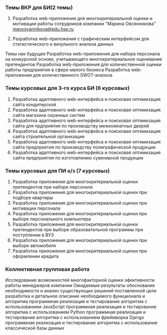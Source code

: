 ### Темы ВКР для БИ(2 темы)

1. Разработка web-приложения  для многокритериальной оценки и мотивации работы сотрудников компании
"Марина Овсянникова" <meovsyannikova@edu.hse.ru>


2. Разработка web-приложения с графическим интерфейсом для статистического и визульного анализа данных

Темы нак будущее
Разработка web-приложения для набора персонала на конкурсной основе, учитывающего многокритериальное оценивание претендентов
Разработка web-приложения для количественной оценки работы предприятия в сфере малого бизнеса
Разработка web-приложения для  количественного SWOT-анализа


### Темы курсовых для 3-го курса БИ (6 курсовых)
1. Разработка адаптивного web-интерфейса  и поисковая оптимизация  сайта  кондитерской
2. Разработка адаптивного  web-интерфейса  и поисковая оптимизация сайта магазина  охранных систем
3. Разработка адаптивного  web-интерфейса  и поисковая оптимизация сайта для прдприятия по производству межкомнатных дверей
4. Разработка адаптивного  web-интерфейса  и поисковая оптимизация  сайта строительной организации 
5. Разработка адаптивного  web-интерфейса  и поисковая оптимизация  сайта предприятия по производству полиграфической продукции
6. Разработка адаптивного  web-интерфейса  и поисковая оптимизация  сайта предприятия по изготовлению сувенирной продукции


### Темы курсовых для ПИ  о/з (7 курсовыз)

1. Разработка приложения для многокритериальной оценки претендентов при наборе персонала
2. Разработка приложения для многокритериальной оценки при подборе квартиры 
3. Разработка приложения для многокритериальной оценки при мотивации персонала
4. Разработка приложения для многокритериальной оценки при выборе персонального компьютера
5. Разработка приложения для многокритериальной оценки претендентов при  выборе образовательной программы при поступлении в ВУЗ
6. Разработка приложения для многокритериальной оценки при выборе автомобиля
7. Разработка приложения для многокритериальной оценки при оформлении кредита

### Коллективная групповая работа

Исследование возможностей многофакторной оценки эфективности работы менеджеров компании
Ожидаемые результаты
обоснование необходимости и анализ существующих решений поставленной цели
разработка и детальное описание необходимого функционала и алгоритма
программная реализация и тестирование алгоритма с использованием JavaScript
программная реализация и тестирование алгоритма с использованием Python
программная реализация и тестирование алгоритма с использованием фреймворка Django
программная реализация и тестирование алгоритма с использование классической базы данных
